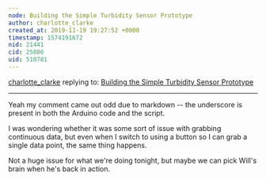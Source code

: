 ```yaml
---
node: Building the Simple Turbidity Sensor Prototype
author: charlotte_clarke
created_at: 2019-11-19 19:27:52 +0000
timestamp: 1574191672
nid: 21441
cid: 25886
uid: 510781
---
```




[charlotte_clarke](../profile/charlotte_clarke) replying to: [Building the Simple Turbidity Sensor Prototype](../notes/wmacfarl/11-11-2019/building-the-simple-turbidity-sensor-prototype)

----
Yeah my comment came out odd due to markdown -- the underscore is present in both the Arduino code and the script.

I was wondering whether it was some sort of issue with grabbing continuous data, but even when I switch to using a button so I can grab a single data point, the same thing happens.

Not a huge issue for what we're doing tonight, but maybe we can pick Will's brain when he's back in action.